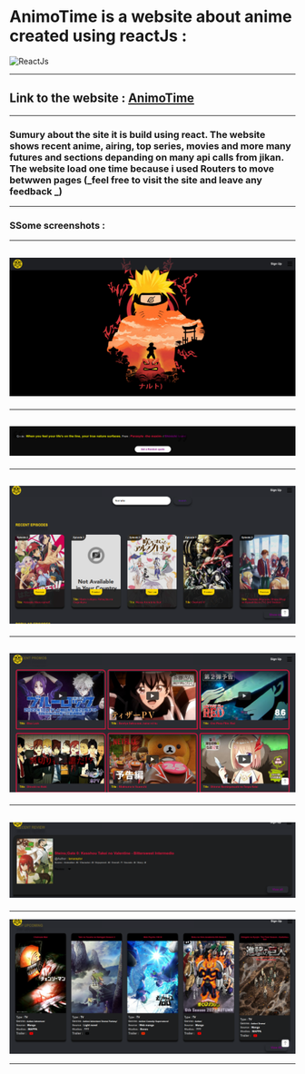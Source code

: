 # **AnimoTime** is a website about anime created using reactJs :

![ReactJs](https://ionicframework.com/docs/icons/logo-react-icon.png)

---

## Link to the website : [AnimoTime](https://anime-time.vercel.app/)

---

### Sumury about the site it is build using react. The website shows recent anime, airing, top series, movies and more many futures and sections depanding on many api calls from jikan. The website load one time because i used Routers to move betwwen pages (_feel free to visit the site and leave any feedback _)

---

### SSome screenshots :

---

## ![landing page](./Readmemedia/Screenshot%20Capture%20-%202022-07-24%20-%2023-42-11.png)

---

## ![random qouat](./Readmemedia/Screenshot%20Capture%20-%202022-07-24%20-%2023-43-14.png)

---

## ![Recent Episodes](./Readmemedia/Screenshot%20Capture%20-%202022-07-25%20-%2001-37-17.png)

---

## ![Recent Promo](./Readmemedia/Screenshot%20Capture%20-%202022-07-25%20-%2001-39-08.png)

---

## ![recent review](./Readmemedia/Screenshot%20Capture%20-%202022-07-25%20-%2001-39-29.png)

---

![upcoming](./Readmemedia/Screenshot%20Capture%20-%202022-07-25%20-%2001-39-50.png)

---
